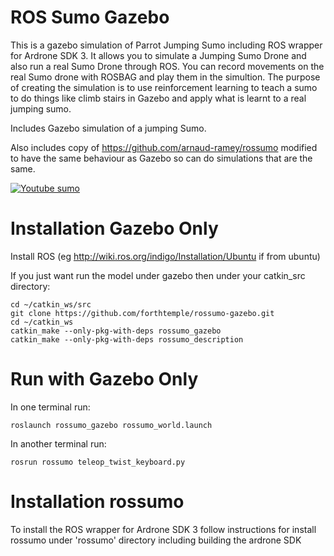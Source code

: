 # ROS Sumo Gazebo
This is a gazebo simulation of Parrot Jumping Sumo including ROS wrapper for Ardrone SDK 3. It allows you to simulate a Jumping Sumo Drone and also run a real Sumo Drone through ROS. You can record movements on the real Sumo drone with ROSBAG and play them in the simultion. The purpose of creating the simulation is to use reinforcement learning to teach a sumo to do things like climb stairs in Gazebo and apply what is learnt to a real jumping sumo.

Includes Gazebo simulation of a jumping Sumo. 

Also includes copy of https://github.com/arnaud-ramey/rossumo modified to have the same behaviour as Gazebo so can do simulations that are the same.

[![Youtube sumo](http://forthtemple.com/sumo/youtube500.jpg)](https://www.youtube.com/watch?v=5opPQ47Y-WE) 


# Installation Gazebo Only
Install ROS (eg http://wiki.ros.org/indigo/Installation/Ubuntu if from ubuntu)

If you just want run the model under gazebo then under your catkin_src directory:
```
cd ~/catkin_ws/src
git clone https://github.com/forthtemple/rossumo-gazebo.git
cd ~/catkin_ws
catkin_make --only-pkg-with-deps rossumo_gazebo
catkin_make --only-pkg-with-deps rossumo_description
```

# Run with Gazebo Only
In one terminal run:
```
roslaunch rossumo_gazebo rossumo_world.launch
```
In another terminal run:
```
rosrun rossumo teleop_twist_keyboard.py
```

# Installation rossumo
To install the ROS wrapper for Ardrone SDK 3 follow instructions for install rossumo under 'rossumo' directory including building the ardrone SDK

